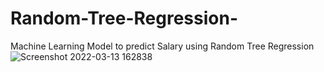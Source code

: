 # Random-Tree-Regression-
Machine Learning Model to predict Salary using Random Tree Regression 
![Screenshot 2022-03-13 162838](https://user-images.githubusercontent.com/86152376/158056613-a45136eb-028b-43ae-858c-48394dfd2fb3.png)

